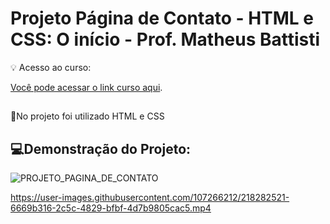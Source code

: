 # Projeto Página de Contato - HTML e CSS: O início - Prof. Matheus Battisti

💡 Acesso ao curso:

[Você pode acessar o link curso aqui](https://www.udemy.com/course/html-e-css-o-inicio/).

##
📌No projeto foi utilizado HTML e CSS


##

## 💻Demonstração do Projeto:
![PROJETO_PAGINA_DE_CONTATO](https://user-images.githubusercontent.com/107266212/218282193-7e336120-2700-4598-8e25-987b681d0626.jpg)


https://user-images.githubusercontent.com/107266212/218282521-6669b316-2c5c-4829-bfbf-4d7b9805cac5.mp4
